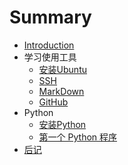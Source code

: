# Summary

* [Introduction](README.md)
* 学习使用工具
   * [安装Ubuntu](SetupUbuntu.md)
   * [SSH](UsingSSH.md)
   * [MarkDown](UsingMarkDown.md)
   * [GitHub](UsingGitHub.md)
* Python
   * [安装Python](SetupPython.md)
   * [第一个 Python 程序](firstPython.md)
* [后记](end.md)

